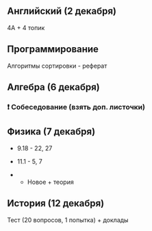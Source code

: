 


## Английский (2 декабря)
4A + 4 топик
## Программирование
Алгоритмы сортировки - реферат

## Алгебра (6 декабря)

### ❗ Собеседование (взять доп. листочки)

## Физика (7 декабря)

- 9.18 - 22, 27

- 11.1 - 5, 7

- + Новое + теория

## История (12 декабря)
Тест (20 вопросов, 1 попытка) + доклады
